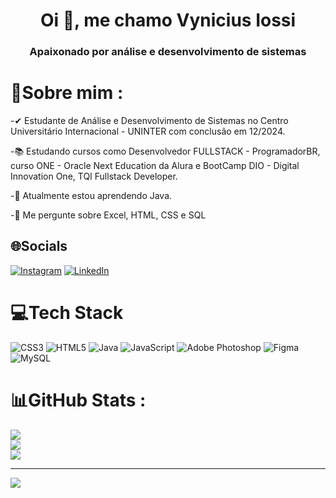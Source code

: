 <h1 align="center">Oi 👋, me chamo Vynicius Iossi</h1>
<h3 align="center">Apaixonado por análise e desenvolvimento de sistemas</h3>

# 💫Sobre mim :
-✔ Estudante de Análise e Desenvolvimento de Sistemas no Centro Universitário Internacional - UNINTER com conclusão em 12/2024.

-📚 Estudando cursos como Desenvolvedor FULLSTACK - ProgramadorBR, curso ONE - Oracle Next Education da Alura e BootCamp DIO - Digital Innovation One, TQI Fullstack Developer.

-🌱 Atualmente estou aprendendo Java.

-💬 Me pergunte sobre Excel, HTML, CSS e SQL


## 🌐Socials
[![Instagram](https://img.shields.io/badge/Instagram-%23E4405F.svg?logo=Instagram&logoColor=white)](https://instagram.com/iossivy) [![LinkedIn](https://img.shields.io/badge/LinkedIn-%230077B5.svg?logo=linkedin&logoColor=white)](https://linkedin.com/in/vyniciusiossi) 

# 💻Tech Stack
![CSS3](https://img.shields.io/badge/css3-%231572B6.svg?style=for-the-badge&logo=css3&logoColor=white) ![HTML5](https://img.shields.io/badge/html5-%23E34F26.svg?style=for-the-badge&logo=html5&logoColor=white) ![Java](https://img.shields.io/badge/java-%23ED8B00.svg?style=for-the-badge&logo=java&logoColor=white) ![JavaScript](https://img.shields.io/badge/javascript-%23323330.svg?style=for-the-badge&logo=javascript&logoColor=%23F7DF1E) ![Adobe Photoshop](https://img.shields.io/badge/adobephotoshop-%2331A8FF.svg?style=for-the-badge&logo=adobephotoshop&logoColor=white) 	![Figma](https://img.shields.io/badge/figma-%23F24E1E.svg?style=for-the-badge&logo=figma&logoColor=white) ![MySQL](https://img.shields.io/badge/mysql-%2300f.svg?style=for-the-badge&logo=mysql&logoColor=white)
# 📊GitHub Stats :
![](https://github-readme-stats.vercel.app/api?username=DevVyniIossi&theme=dark&hide_border=true&include_all_commits=false&count_private=false)<br/>
![](https://github-readme-streak-stats.herokuapp.com/?user=DevVyniIossi&theme=dark&hide_border=true)<br/>
![](https://github-readme-stats.vercel.app/api/top-langs/?username=DevVyniIossi&theme=dark&hide_border=true&include_all_commits=false&count_private=false&layout=compact)

---
[![](https://visitcount.itsvg.in/api?id=DevVyniIossi&icon=0&color=0)](https://visitcount.itsvg.in)

